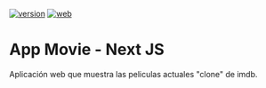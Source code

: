 [![version](https://img.shields.io/badge/version-1.0.0-blue)]()
[![web](https://img.shields.io/badge/live-web-blue)](https://maxi-rpc.github.io/app_movie/)

# App Movie - Next JS

Aplicación web que muestra las peliculas actuales "clone" de imdb.
